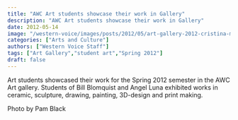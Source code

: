 ```yaml
---
title: "AWC Art students showcase their work in Gallery"
description: "AWC Art students showcase their work in Gallery"
date: 2012-05-14
image: "/western-voice/images/posts/2012/05/art-gallery-2012-cristina-miranda.jpg"
categories: ["Arts and Culture"]
authors: ["Western Voice Staff"]
tags: ["Art Gallery","student art","Spring 2012"]
draft: false
---
```

Art students showcased their work for the Spring 2012 semester in the AWC Art gallery. Students of Bill Blomquist and Angel Luna exhibited works in ceramic, sculpture, drawing, painting, 3D-design and print making.

Photo by Pam Black